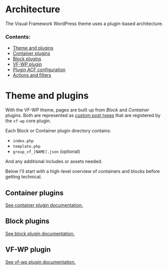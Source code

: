 # Architecture

The Visual Framework WordPress theme uses a plugin-based architecture.

### Contents:

* [Theme and plugins](#theme-and-plugins)
* [Container plugins](#container-plugins)
* [Block plugins](#block-plugins)
* [VF-WP plugin](#vf-wp-plugin)
* [Plugin ACF configuration](#plugin-acf-configuration)
* [Actions and filters](#actions-and-filters)

# Theme and plugins

With the VF-WP theme, pages are built up from *Block* and *Container* plugins. Both are represented as [custom post types](https://codex.wordpress.org/Post_Types) that are registered by the `vf-wp` core plugin.

Each Block or Container plugin directory contains:

* `index.php`
* `template.php`
* `group_vf_[NAME].json` (optional)

And any additional includes or assets needed.

Below I'll start with a high-level overview of containers and blocks before getting technical.

## Container plugins

[See container plugin documentation.](docs/containers.md)

## Block plugins

[See block plugin documentation.](docs/blocks.md)

## VF-WP plugin

[See vf-wp plugin documentation.](wp-content/plugins/vf-wp/README.md)
